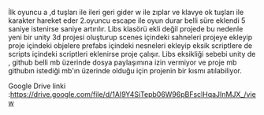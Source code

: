 İlk oyuncu a ,d tuşları ile ileri geri gider w ile zıplar  ve klavye ok tuşları  ile karakter hareket eder 2.oyuncu  escape ile oyun durar belli süre eklendi 5 saniye istenirse saniye artırılır. Libs klasörü ekli değil projede bu nedenle yeni bir unity 3d projesi oluşturup scenes içindeki sahneleri projeye ekleyip proje içindeki objelere prefabs içindeki nesneleri ekleyip eksik scriptlere de scripts içindeki scriptleri eklenirse proje çalışır. Libs eksikliği sebebi unity de , github belli mb üzerinde dosya paylaşımına izin vermiyor ve proje mb githubın istediği mb'ın üzerinde olduğu için projenin bir kısmı atılabiliyor.

Google Drive linki :https://drive.google.com/file/d/1AI9Y4SiTepb06W96pBFsclHqaJInMJX_/view
